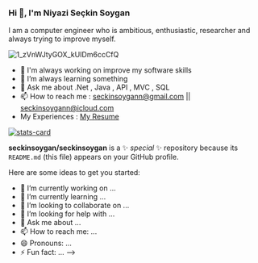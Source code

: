 ### Hi 👋, I'm Niyazi Seçkin Soygan

I am a computer engineer who is ambitious, enthusiastic, researcher and always trying to improve myself.

![1_zVnWJtyGOX_kUIDm6ccCfQ](https://user-images.githubusercontent.com/102169103/197298502-dbe4530c-1c2d-45e5-86e8-3e44f1d28feb.gif)

- 🔭 I'm always working on improve my software skills
- 🌱 I’m always learning something
- 💬 Ask me about .Net , Java , API , MVC , SQL
- 📫 How to reach me : seckinsoygann@gmail.com || seckinsoygann@icloud.com
- My Experiences : [My Resume](https://github.com/seckinsoygan/seckinsoygan/files/12262246/CV.-.Niyazi.Seckin.Soygan.-.Guncel.pdf)

[![stats-card](https://kasroudra-stats-card.herokuapp.com/svg?user=seckinsoygan)](https://github.com/KasRoudra/stats-card)

**seckinsoygan/seckinsoygan** is a ✨ _special_ ✨ repository because its `README.md` (this file) appears on your GitHub profile.

Here are some ideas to get you started:

- 🔭 I’m currently working on ...
- 🌱 I’m currently learning ...
- 👯 I’m looking to collaborate on ...
- 🤔 I’m looking for help with ...
- 💬 Ask me about ...
- 📫 How to reach me: ...
- 😄 Pronouns: ...
- ⚡ Fun fact: ...
-->
